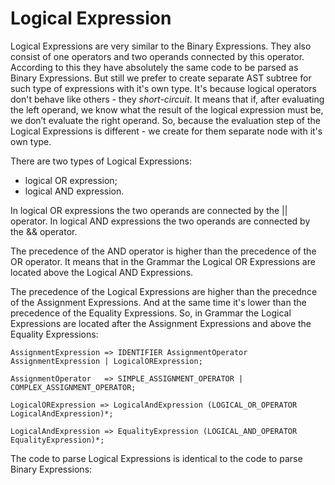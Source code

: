 # Logical Expression

Logical Expressions are very similar to the Binary Expressions. They also consist of one operators and two operands connected by this operator. According to this they have absolutely the same code to be parsed as Binary Expressions. But still we prefer to create separate AST subtree for such type of expressions with it's own type. It's because logical operators don't behave like others - they *short-circuit*. It means that if, after evaluating the left operand, we know what the result of the logical expression must be, we don’t evaluate the right operand. So, because the evaluation step of the Logical Expressions is different - we create for them separate node with it's own type.

There are two types of Logical Expressions:
- logical OR expression;
- logical AND expression.

In logical OR expressions the two operands are connected by the || operator. In logical AND expressions the two operands are connected by the && operator.

The precedence of the AND operator is higher than the precedence of the OR operator. It means that in the Grammar the Logical OR Expressions are located above the Logical AND Expressions.

The precedence of the Logical Expressions are higher than the precednce of the Assignment Expressions. And at the same time it's lower than the precedence of the Equality Expressions. So, in Grammar the Logical Expressions are located after the Assignment Expressions and above the Equality Expressions:


```
AssignmentExpression => IDENTIFIER AssignmentOperator AssignmentExpression | LogicalORExpression;

AssignmentOperator   => SIMPLE_ASSIGNMENT_OPERATOR | COMPLEX_ASSIGNMENT_OPERATOR;

LogicalORExpression => LogicalAndExpression (LOGICAL_OR_OPERATOR LogicalAndExpression)*;

LogicalAndExpression => EqualityExpression (LOGICAL_AND_OPERATOR EqualityExpression)*;
```

The code to parse Logical Expressions is identical to the code to parse Binary Expressions:

